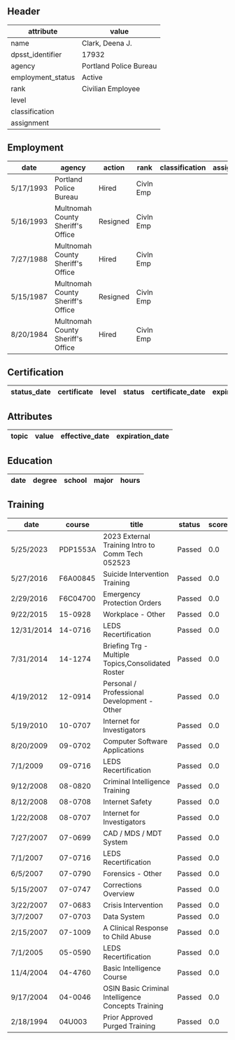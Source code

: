 ## Header
| attribute | value |
| --------- | ----- |
| name | Clark, Deena J. |
| dpsst_identifier | 17932 |
| agency | Portland Police Bureau |
| employment_status | Active |
| rank | Civilian Employee |
| level |  |
| classification |  |
| assignment |  |
## Employment
| date | agency | action | rank | classification | assignment |
| ---- | ------ | ------ | ---- | -------------- | ---------- |
| 5/17/1993 | Portland Police Bureau | Hired | Civln Emp |  |  |
| 5/16/1993 | Multnomah County Sheriff's Office | Resigned | Civln Emp |  |  |
| 7/27/1988 | Multnomah County Sheriff's Office | Hired | Civln Emp |  |  |
| 5/15/1987 | Multnomah County Sheriff's Office | Resigned | Civln Emp |  |  |
| 8/20/1984 | Multnomah County Sheriff's Office | Hired | Civln Emp |  |  |
## Certification
| status_date | certificate | level | status | certificate_date | expiration_date | probation_date |
| ----------- | ----------- | ----- | ------ | ---------------- | --------------- | -------------- |
## Attributes
| topic | value | effective_date | expiration_date |
| ----- | ----- | -------------- | --------------- |
## Education
| date | degree | school | major | hours |
| ---- | ------ | ------ | ----- | ----- |
## Training
| date | course | title | status | score | hours |
| ---- | ------ | ----- | ------ | ----- | ----- |
| 5/25/2023 | PDP1553A | 2023 External Training Intro to Comm Tech 052523 | Passed | 0.0 | 4.00 |
| 5/27/2016 | F6A00845 | Suicide Intervention Training | Passed | 0.0 | 12.50 |
| 2/29/2016 | F6C04700 | Emergency Protection Orders | Passed | 0.0 | 0.25 |
| 9/22/2015 | 15-0928 | Workplace - Other | Passed | 0.0 | 6.00 |
| 12/31/2014 | 14-0716 | LEDS Recertification | Passed | 0.0 | 1.00 |
| 7/31/2014 | 14-1274 | Briefing Trg - Multiple Topics,Consolidated Roster | Passed | 0.0 | 0.50 |
| 4/19/2012 | 12-0914 | Personal / Professional Development - Other | Passed | 0.0 | 4.00 |
| 5/19/2010 | 10-0707 | Internet for Investigators | Passed | 0.0 | 8.00 |
| 8/20/2009 | 09-0702 | Computer Software Applications | Passed | 0.0 | 1.00 |
| 7/1/2009 | 09-0716 | LEDS Recertification | Passed | 0.0 | 1.00 |
| 9/12/2008 | 08-0820 | Criminal Intelligence Training | Passed | 0.0 | 24.00 |
| 8/12/2008 | 08-0708 | Internet Safety | Passed | 0.0 | 1.50 |
| 1/22/2008 | 08-0707 | Internet for Investigators | Passed | 0.0 | 1.00 |
| 7/27/2007 | 07-0699 | CAD / MDS / MDT System | Passed | 0.0 | 4.00 |
| 7/1/2007 | 07-0716 | LEDS Recertification | Passed | 0.0 | 2.00 |
| 6/5/2007 | 07-0790 | Forensics - Other | Passed | 0.0 | 3.00 |
| 5/15/2007 | 07-0747 | Corrections Overview | Passed | 0.0 | 4.00 |
| 3/22/2007 | 07-0683 | Crisis Intervention | Passed | 0.0 | 3.00 |
| 3/7/2007 | 07-0703 | Data System | Passed | 0.0 | 3.50 |
| 2/15/2007 | 07-1009 | A Clinical Response to Child Abuse | Passed | 0.0 | 2.00 |
| 7/1/2005 | 05-0590 | LEDS Recertification | Passed | 0.0 | 2.00 |
| 11/4/2004 | 04-4760 | Basic Intelligence Course | Passed | 0.0 | 24.00 |
| 9/17/2004 | 04-0046 | OSIN Basic Criminal Intelligence Concepts Training | Passed | 0.0 | 4.00 |
| 2/18/1994 | 04U003 | Prior Approved Purged Training | Passed | 0.0 | 170.00 |
